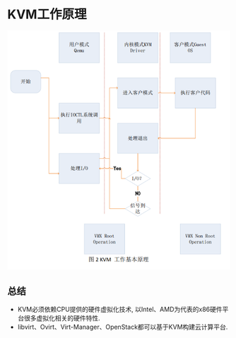 # KVM工作原理


![1531883438220.png](image/1531883438220.png)

## 总结

* KVM必须依赖CPU提供的硬件虚拟化技术, 以Intel、AMD为代表的x86硬件平台很多虚拟化相关的硬件特性. 
* libvirt、Ovirt、Virt-Manager、OpenStack都可以基于KVM构建云计算平台. 

